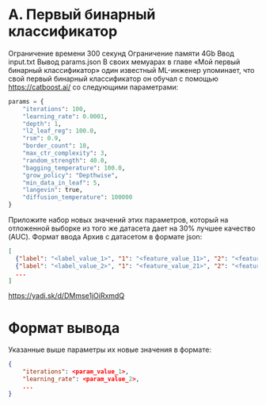 
# A. Первый бинарный классификатор
Ограничение времени 	300 секунд
Ограничение памяти 	4Gb
Ввод 	input.txt
Вывод 	params.json
В своих мемуарах в главе «Мой первый бинарный классификатор» один известный ML-инженер упоминает, что свой первый бинарный классификатор он обучал с помощью https://catboost.ai/ со следующими параметрами:
```python
params = { 
    "iterations": 100, 
    "learning_rate": 0.0001, 
    "depth": 1, 
    "l2_leaf_reg": 100.0, 
    "rsm": 0.9, 
    "border_count": 10, 
    "max_ctr_complexity": 3, 
    "random_strength": 40.0, 
    "bagging_temperature": 100.0, 
    "grow_policy": "Depthwise", 
    "min_data_in_leaf": 5, 
    "langevin": true, 
    "diffusion_temperature": 100000 
}
```

Приложите набор новых значений этих параметров, который на отложенной выборке из того же датасета дает на 30% лучшее качество (AUC).
Формат ввода
Архив с датасетом в формате json:
```json
[ 
  {"label": "<label_value_1>", "1": "<feature_value_11>", "2": "<feature_value_12>", ...}, 
  {"label": "<label_value_2>", "1": "<feature_value_21>", "2": "<feature_value_22>", ...}, 
  ... 
]
```

https://yadi.sk/d/DMmse1jOiRxmdQ


# Формат вывода

Указанные выше параметры их новые значения в формате:
```json
{ 
    "iterations": <param_value_1>, 
    "learning_rate": <param_value_2>, 
    ... 
}
```